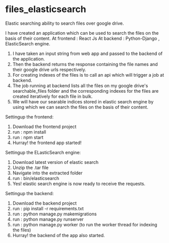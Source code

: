 # files_elasticsearch
Elastic searching ability to search files over google drive. 

I have created an application which can be used to search the files on the basis of their content.
At frontend : React Js
At backend : Python-Django , ElasticSearch engine.

1) I have taken an input string from web app and passed to the backend of the application.
2) Then the backend returns the response containing the file names and their google drive urls respectively.
3) For creating indexes of the files is to call an api which will trigger a job at backend.
4) The job running at backend lists all the files on my google drive's searchable_files folder and the corresponding indexes for the files are created   iteratively for each file in bulk.
5) We will have our searable indices stored in elastic search engine by using which we can search the files on the basis of their content.

Settingup the frontend:
1) Download the frontend project
2) run : npm install
3) run : npm start
4) Hurray! the frontend app started!

Settingup the ELasticSearch engine:
1) Download latest version of elastic search
2) Unzip the .tar file
3) Navigate into the extracted folder 
4) run : bin/elasticsearch
5) Yes! elastic search engine is now ready to receive the requests.

Settingup the backend:
1) Download the backend project 
2) run : pip install -r requirements.txt
3) run : python manage.py makemigrations
4) run : python manage.py runserver
5) run : python manage.py worker (to run the worker thread for indexing the files)
6) Hurray! the backend of the app also started.
